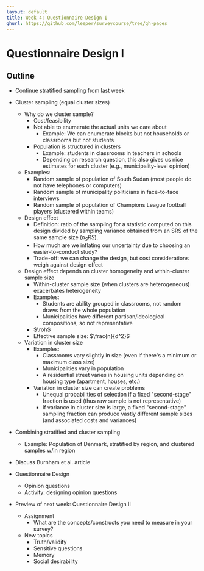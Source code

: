 ```yaml
---
layout: default
title: Week 4: Questionnaire Design I
ghurl: https://github.com/leeper/surveycourse/tree/gh-pages
---
```


# Questionnaire Design I #

## Outline ##

  - Continue stratified sampling from last week

  - Cluster sampling (equal cluster sizes)
     - Why do we cluster sample?
       - Cost/feasibility
       - Not able to enumerate the actual units we care about
         - Example: We can enumerate blocks but not households or classrooms but not students
       - Population is structured in clusters
         - Example: students in classrooms in teachers in schools
         - Depending on research question, this also gives us nice estimates for each cluster (e.g., municipality-level opinion)
     - Examples:
       - Random sample of population of South Sudan (most people do not have telephones or computers)
       - Random sample of municipality politicians in face-to-face interviews
       - Random sample of population of Champions League football players (clustered within teams)
     - Design effect
       - Definition: ratio of the sampling for a statistic computed on this design divided by sampling variance obtained from an SRS of the same sample size ($n_SRS$).
       - How much are we inflating our uncertainty due to choosing an easier-to-conduct study?
       - Trade-off: we can change the design, but cost considerations weigh against design effect
     - Design effect depends on cluster homogeneity and within-cluster sample size
       - Within-cluster sample size (when clusters are heterogeneous) exacerbates heterogeneity
       - Examples:
         - Students are ability grouped in classrooms, not random draws from the whole population
         - Municipalities have different partisan/ideological compositions, so not representative
       - $\roh$
       - Effective sample size: $\frac{n}{d^2}$
     - Variation in cluster size
       - Examples:
         - Classrooms vary slightly in size (even if there's a minimum or maximum class size)
         - Municipalities vary in population
         - A residential street varies in housing units depending on housing type (apartment, houses, etc.)
       - Variation in cluster size can create problems
         - Unequal probabilities of selection if a fixed "second-stage" fraction is used (thus raw sample is not representative)
         - If variance in cluster size is large, a fixed "second-stage" sampling fraction can produce vastly different sample sizes (and associated costs and variances)
  - Combining stratified and cluster sampling
    - Example: Population of Denmark, stratified by region, and clustered samples w/in region
  - Discuss Burnham et al. article
  - Questionnaire Design
    - Opinion questions
    - Activity: designing opinion questions
  - Preview of next week: Questionnaire Design II
    - Assignment
      - What are the concepts/constructs you need to measure in your survey?
    - New topics
      - Truth/validity
      - Sensitive questions
      - Memory
      - Social desirability
